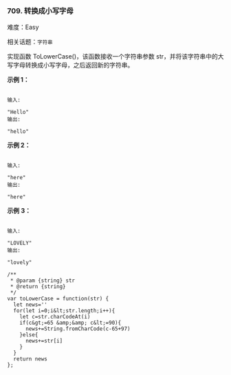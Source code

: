 ### 709. 转换成小写字母

难度：Easy

相关话题：`字符串`

实现函数 ToLowerCase()，该函数接收一个字符串参数 str，并将该字符串中的大写字母转换成小写字母，之后返回新的字符串。







 **示例 1：** 





```

输入: 

"Hello"
输出: 

"hello"
```

 **示例 2：** 





```

输入: 

"here"
输出: 

"here"
```

 **示例**  **3：** 





```

输入: 

"LOVELY"
输出: 

"lovely"

```


```
/**
 * @param {string} str
 * @return {string}
 */
var toLowerCase = function(str) {
  let news=''
  for(let i=0;i&lt;str.length;i++){
    let c=str.charCodeAt(i)
    if(c&gt;=65 &amp;&amp; c&lt;=90){
      news+=String.fromCharCode(c-65+97)
    }else{
      news+=str[i]
    }
  }
  return news
};



```
